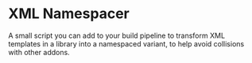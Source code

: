# XML Namespacer

A small script you can add to your build pipeline to transform XML templates in a library into a namespaced variant, to help avoid collisions with other addons.
